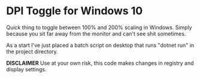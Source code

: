 # DPI Toggle for Windows 10
Quick thing to toggle between 100% and 200% scaling in Windows. Simply because you sit far away from the monitor and can't see shit sometimes.

As a start I've just placed a batch script on desktop that runs "dotnet run" in the project directory.

**DISCLAIMER**
Use at your own risk, this code makes changes in registry and display settings.
